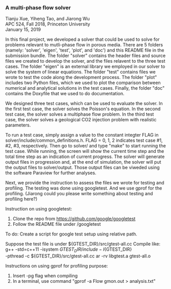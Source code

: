 ### A multi-phase flow solver
Tianju Xue, Yiheng Tao, and Jiarong Wu <br>
APC 524, Fall 2018, Princeton University <br>
January 15, 2019

In this final project, we developed a solver that could be used to solve for problems relevant to mutli-phase flow in porous media. There are 5 folders (namely: 'solver', 'eigen', 'test', 'plot', and 'doc') and this README file in the submission bundle. The folder "solver" contains the header files and source files we created to develop the solver, and the files relavent to the three test cases. The folder "eigen" is an external library we employed in our solver to solve the system of linear equations. The folder "test" contains files we wrote to test the code along the development process. The folder "plot" includes two Python files, which we used to plot the comparison between numerical and analytical solutions in the test cases. Finally, the folder "doc" contains the Doxyfile that we used to do documentation. 

We designed three test cases, which can be used to evaluate the solver. In the first test case, the solver solves the Poisson's equation. In the second test case, the solver solves a multiphase flow problem. In the third test case, the solver solves a geological CO2 injection problem with realistic parameters. 

To run a test case, simply assign a value to the constant integter FLAG in solver/include/common_definitions.h. FLAG = 0, 1, 2 indicates test case #1, #2, #3, respectively. Then go to solver/ and type "make" to start running the test case. While running, the screen will show the current time step and the total time step as an indication of current progress. The solver will generate output files in progression and, at the end of simulation, the solver will put the output files to solver/output. Those output files can be viweded using the software Paraview for further analyses.

Next, we provide the instruction to assess the files we wrote for testing and profiling. The testing was done using googletest. And we use gprof for the profiling. (Jiarong could you please write something about testing and profiling here?)







Instruction on using googletest:

1. Clone the repo from https://github.com/google/googletest
2. Follow the README file under /googletest

To do:
Create a script for google test setup using relative path.

Suppose the test file is under ${GTEST_DIR}/src/gtest-all.cc
Compile like:
g++ -std=c++11 -isystem ${GTEST_DIR}/include -I${GTEST_DIR} \
    -pthread -c ${GTEST_DIR}/src/gtest-all.cc
ar -rv libgtest.a gtest-all.o


Instructions on using gprof for profiling purpose:
1. Insert -pg flag when compiling
2. In a terminal, use command "gprof -a Flow gmon.out > analysis.txt"
